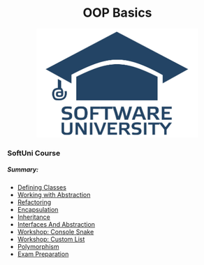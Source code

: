 <h1 align="center">OOP Basics</h1>
<p align="center"><img src="softuniLogo.PNG" alt="SoftUni Logo" width="370" height="250"></p>

<h3>SoftUni Course</h3>

<h5><i>Summary:</i></h5>

<ul>
	<li><a href="https://github.com/Gandjurov/OOP-Basic-CSharp/tree/master/01.DefiningClasses">Defining Classes</a></li>
	<li><a href="https://github.com/Gandjurov/OOP-Basic-CSharp/tree/master/02.WorkingWithAbstraction/WorkingWithAbstraction">Working with Abstraction</a></li>
	<li><a href="https://github.com/Gandjurov/OOP-Basic-CSharp/tree/master/02.WorkingWithAbstraction/Refactoring">Refactoring</a></li>
	<li><a href="https://github.com/Gandjurov/OOP-Basic-CSharp/tree/master/03.Encapsulation"> Encapsulation</a></li>
	<li><a href="https://github.com/Gandjurov/OOP-Basic-CSharp/tree/master/04.Inheritance"> Inheritance</a></li>
	<li><a href="https://github.com/Gandjurov/OOP-Basic-CSharp/tree/master/05.InterfacesAndAbstraction"> Interfaces And Abstraction</a></li>
	<li><a href="https://github.com/Gandjurov/OOP-Basic-CSharp/tree/master/06.Workshop-Snake"> Workshop: Console Snake</a></li>
	<li><a href="https://github.com/Gandjurov/OOP-Basic-CSharp/tree/master/07.Workshop-CustomList"> Workshop: Custom List</a></li>
	<li><a href="https://github.com/Gandjurov/OOP-Basic-CSharp/tree/master/08.Polymorphism"> Polymorphism</a></li>
	<li><a href="https://github.com/Gandjurov/OOP-Basic-CSharp/tree/master/10.ExamPreparationOOP"> Exam Preparation</a></li>
</ul>
